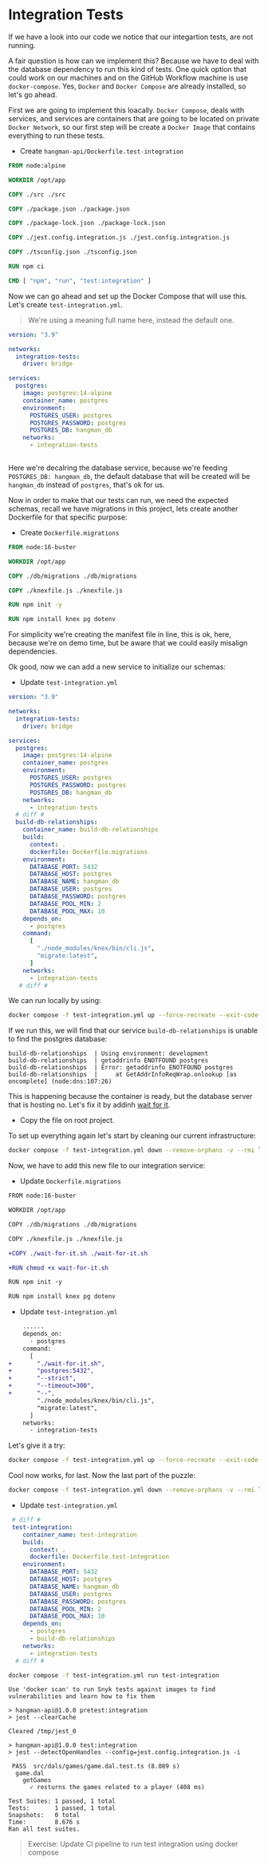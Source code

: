 # Integration Tests

If we have a look into our code we notice that our integartion tests, are not running.

A fair question is how can we implement this? Because we have to deal with the database dependency to run this kind of tests. One quick option that could work on our machines and on the GitHub Workflow machine is use `docker-compose`. Yes, `Docker` and `Docker Compose` are already installed, so let's go ahead.

First we are going to implement this loacally. `Docker Compose`, deals with services, and services are containers that are going to be located on private `Docker Network`, so our first step will be create a `Docker Image` that contains everything to run these tests.

* Create `hangman-api/Dockerfile.test-integration`

```Dockerfile
FROM node:alpine 

WORKDIR /opt/app

COPY ./src ./src

COPY ./package.json ./package.json

COPY ./package-lock.json ./package-lock.json

COPY ./jest.config.integration.js ./jest.config.integration.js

COPY ./tsconfig.json ./tsconfig.json

RUN npm ci 

CMD [ "npm", "run", "test:integration" ]

```

Now we can go ahead and set up the Docker Compose that will use this. Let's create `test-integration.yml`.

> We're using a meaning full name here, instead the default one.

```yml
version: "3.9"

networks:
  integration-tests:
    driver: bridge

services:
  postgres:
    image: postgres:14-alpine
    container_name: postgres 
    environment:
      POSTGRES_USER: postgres
      POSTGRES_PASSWORD: postgres
      POSTGRES_DB: hangman_db
    networks:
      - integration-tests
    
```

Here we're decalring the database service, because we're feeding `POSTGRES_DB: hangman_db`, the default database that will be created will be `hangman_db` instead of `postgres`, that's ok for us.

Now in order to make that our tests can run, we need the expected schemas, recall we have migrations in this project, lets create another Dockerfile for that specific purpose:

* Create `Dockerfile.migrations`

```Dockerfile
FROM node:16-buster

WORKDIR /opt/app

COPY ./db/migrations ./db/migrations 

COPY ./knexfile.js ./knexfile.js

RUN npm init -y 

RUN npm install knex pg dotenv
```

For simplicity we're creating the manifest file in line, this is ok, here, because we're on demo time, but be aware that we could easily misalign dependencies.

Ok good, now we can add a new service to initialize our schemas:

* Update `test-integration.yml`

```yml
version: "3.9"

networks:
  integration-tests:
    driver: bridge

services:
  postgres:
    image: postgres:14-alpine
    container_name: postgres 
    environment:
      POSTGRES_USER: postgres
      POSTGRES_PASSWORD: postgres
      POSTGRES_DB: hangman_db
    networks:
      - integration-tests
  # diff #
  build-db-relationships:
    container_name: build-db-relationships 
    build:
      context: .
      dockerfile: Dockerfile.migrations 
    environment:
      DATABASE_PORT: 5432
      DATABASE_HOST: postgres
      DATABASE_NAME: hangman_db
      DATABASE_USER: postgres
      DATABASE_PASSWORD: postgres
      DATABASE_POOL_MIN: 2
      DATABASE_POOL_MAX: 10
    depends_on:
      - postgres 
    command:
      [
        "./node_modules/knex/bin/cli.js",
        "migrate:latest",
      ]
    networks:
      - integration-tests
   # diff #
```

We can run locally by using:

```bash
docker compose -f test-integration.yml up --force-recreate --exit-code-from build-db-relationships
```

If we run this, we will find that our service `build-db-relationships` is unable to find the postgres database:

```
build-db-relationships  | Using environment: development
build-db-relationships  | getaddrinfo ENOTFOUND postgres
build-db-relationships  | Error: getaddrinfo ENOTFOUND postgres
build-db-relationships  |     at GetAddrInfoReqWrap.onlookup [as oncomplete] (node:dns:107:26)
```

This is happening because the container is ready, but the database server that is hosting no. Let's fix it by addinh [wait for it](https://github.com/vishnubob/wait-for-it). 

* Copy the file on root project.

To set up everything again let's start by cleaning our current infrastructure:

```bash
docker compose -f test-integration.yml down --remove-orphans -v --rmi local
```

Now, we have to add this new file to our integration service:

* Update `Dockerfile.migrations`

```diff
FROM node:16-buster

WORKDIR /opt/app

COPY ./db/migrations ./db/migrations 

COPY ./knexfile.js ./knexfile.js

+COPY ./wait-for-it.sh ./wait-for-it.sh

+RUN chmod +x wait-for-it.sh

RUN npm init -y 

RUN npm install knex pg dotenv

```

* Update `test-integration.yml`

```diff
    ......
    depends_on:
      - postgres 
    command:
      [
+       "./wait-for-it.sh",
+       "postgres:5432",
+       "--strict",
+       "--timeout=300",
+       "--",
        "./node_modules/knex/bin/cli.js",
        "migrate:latest",
      ]
    networks:
      - integration-tests
```

Let's give it a try:

```bash
docker compose -f test-integration.yml up --force-recreate --exit-code-from build-db-relationships
```

Cool now works, for last. Now the last part of the puzzle:

```bash
docker compose -f test-integration.yml down --remove-orphans -v --rmi local
```

* Update `test-integration.yml`

```yml
 # diff #
 test-integration:
    container_name: test-integration 
    build: 
      context: .
      dockerfile: Dockerfile.test-integration
    environment:
      DATABASE_PORT: 5432
      DATABASE_HOST: postgres
      DATABASE_NAME: hangman_db
      DATABASE_USER: postgres
      DATABASE_PASSWORD: postgres
      DATABASE_POOL_MIN: 2
      DATABASE_POOL_MAX: 10
    depends_on:
      - postgres 
      - build-db-relationships
    networks:
      - integration-tests
  # diff #
```

```bash
docker compose -f test-integration.yml run test-integration
```

```
Use 'docker scan' to run Snyk tests against images to find vulnerabilities and learn how to fix them

> hangman-api@1.0.0 pretest:integration
> jest --clearCache

Cleared /tmp/jest_0

> hangman-api@1.0.0 test:integration
> jest --detectOpenHandles --config=jest.config.integration.js -i

 PASS  src/dals/games/game.dal.test.ts (8.089 s)
  game.dal
    getGames
      ✓ resturns the games related to a player (408 ms)

Test Suites: 1 passed, 1 total
Tests:       1 passed, 1 total
Snapshots:   0 total
Time:        8.676 s
Ran all test suites.
```

> Exercise: Update CI pipeline to run test integration using docker compose 
